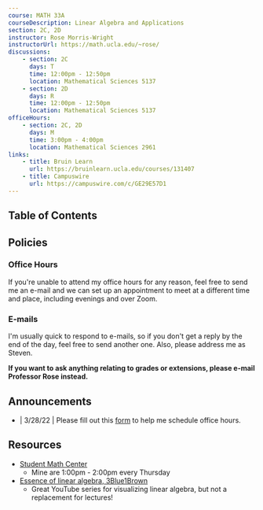 ```yaml
---
course: MATH 33A
courseDescription: Linear Algebra and Applications
section: 2C, 2D
instructor: Rose Morris-Wright
instructorUrl: https://math.ucla.edu/~rose/
discussions:
    - section: 2C
      days: T
      time: 12:00pm - 12:50pm
      location: Mathematical Sciences 5137
    - section: 2D
      days: R
      time: 12:00pm - 12:50pm
      location: Mathematical Sciences 5137
officeHours:
    - section: 2C, 2D
      days: M
      time: 3:00pm - 4:00pm
      location: Mathematical Sciences 2961
links:
    - title: Bruin Learn
      url: https://bruinlearn.ucla.edu/courses/131407
    - title: Campuswire
      url: https://campuswire.com/c/GE29E57D1
---
```


## Table of Contents

## Policies

### Office Hours

If you're unable to attend my office hours for any reason, feel free to send me an e-mail and we can set up an appointment to meet at a different time and place, including evenings and over Zoom.

### E-mails

I'm usually quick to respond to e-mails, so if you don't get a reply by the end of the day, feel free to send another one. Also, please address me as Steven.

**If you want to ask anything relating to grades or extensions, please e-mail Professor Rose instead.**

## Announcements

-   | 3/28/22 | Please fill out this [form](https://forms.gle/rpyxfNkby6seBDnv9) to help me schedule office hours.

## Resources

-   [Student Math Center](https://ww3.math.ucla.edu/my-calendar/)
    -   Mine are 1:00pm - 2:00pm every Thursday
-   [Essence of linear algebra, 3Blue1Brown](https://youtube.com/playlist?list=PLZHQObOWTQDPD3MizzM2xVFitgF8hE_ab)
    -   Great YouTube series for visualizing linear algebra, but not a replacement for lectures!

<!-- ## Notes -->
